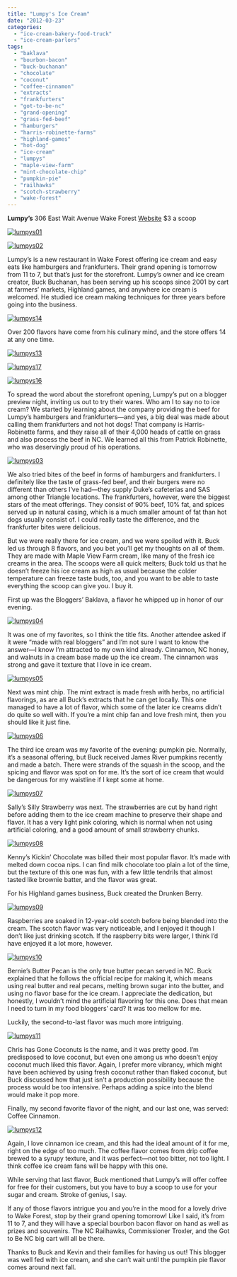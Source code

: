 ```yaml
---
title: "Lumpy's Ice Cream"
date: "2012-03-23"
categories:
  - "ice-cream-bakery-food-truck"
  - "ice-cream-parlors"
tags:
  - "baklava"
  - "bourbon-bacon"
  - "buck-buchanan"
  - "chocolate"
  - "coconut"
  - "coffee-cinnamon"
  - "extracts"
  - "frankfurters"
  - "got-to-be-nc"
  - "grand-opening"
  - "grass-fed-beef"
  - "hamburgers"
  - "harris-robinette-farms"
  - "highland-games"
  - "hot-dog"
  - "ice-cream"
  - "lumpys"
  - "maple-view-farm"
  - "mint-chocolate-chip"
  - "pumpkin-pie"
  - "railhawks"
  - "scotch-strawberry"
  - "wake-forest"
---
```


**Lumpy’s** 306 East Wait Avenue Wake Forest [Website](http://lumpysicecream.com/) $3 a scoop

[![](http://s3.amazonaws.com/thegourmez-wpmedia/2012/03/lumpys01.jpg "lumpys01")](http://s3.amazonaws.com/thegourmez-wpmedia/2012/03/lumpys01.jpg)

[![](http://s3.amazonaws.com/thegourmez-wpmedia/2012/03/lumpys02.jpg "lumpys02")](http://s3.amazonaws.com/thegourmez-wpmedia/2012/03/lumpys02.jpg)

Lumpy’s is a new restaurant in Wake Forest offering ice cream and easy eats like hamburgers and frankfurters. Their grand opening is tomorrow from 11 to 7, but that’s just for the storefront. Lumpy’s owner and ice cream creator, Buck Buchanan, has been serving up his scoops since 2001 by cart at farmers’ markets, Highland games, and anywhere ice cream is welcomed. He studied ice cream making techniques for three years before going into the business.




<div class="caption">

[![](http://s3.amazonaws.com/thegourmez-wpmedia/2012/03/lumpys14.jpg "lumpys14")](http://s3.amazonaws.com/thegourmez-wpmedia/2012/03/lumpys14.jpg)</div>


Over 200 flavors have come from his culinary mind, and the store offers 14 at any one time.

[![](http://s3.amazonaws.com/thegourmez-wpmedia/2012/03/lumpys13.jpg "lumpys13")](http://s3.amazonaws.com/thegourmez-wpmedia/2012/03/lumpys13.jpg)

[![](http://s3.amazonaws.com/thegourmez-wpmedia/2012/03/lumpys17.jpg "lumpys17")](http://s3.amazonaws.com/thegourmez-wpmedia/2012/03/lumpys17.jpg)

[![](http://s3.amazonaws.com/thegourmez-wpmedia/2012/03/lumpys16.jpg "lumpys16")](http://s3.amazonaws.com/thegourmez-wpmedia/2012/03/lumpys16.jpg)

To spread the word about the storefront opening, Lumpy’s put on a blogger preview night, inviting us out to try their wares. Who am I to say no to ice cream? We started by learning about the company providing the beef for Lumpy’s hamburgers and frankfurters—and yes, a big deal was made about calling them frankfurters and not hot dogs! That company is Harris-Robinette farms, and they raise all of their 4,000 heads of cattle on grass and also process the beef in NC. We learned all this from Patrick Robinette, who was deservingly proud of his operations.

[![](http://s3.amazonaws.com/thegourmez-wpmedia/2012/03/lumpys03.jpg "lumpys03")](http://s3.amazonaws.com/thegourmez-wpmedia/2012/03/lumpys03.jpg)

We also tried bites of the beef in forms of hamburgers and frankfurters. I definitely like the taste of grass-fed beef, and their burgers were no different than others I’ve had—they supply Duke’s cafeterias and SAS among other Triangle locations. The frankfurters, however, were the biggest stars of the meat offerings. They consist of 90% beef, 10% fat, and spices served up in natural casing, which is a much smaller amount of fat than hot dogs usually consist of. I could really taste the difference, and the frankfurter bites were delicious.

But we were really there for ice cream, and we were spoiled with it. Buck led us through 8 flavors, and you bet you’ll get my thoughts on all of them. They are made with Maple View Farm cream, like many of the fresh ice creams in the area. The scoops were all quick melters; Buck told us that he doesn’t freeze his ice cream as high as usual because the colder temperature can freeze taste buds, too, and you want to be able to taste everything the scoop can give you. I buy it.

First up was the Bloggers’ Baklava, a flavor he whipped up in honor of our evening.

[![](http://s3.amazonaws.com/thegourmez-wpmedia/2012/03/lumpys04.jpg "lumpys04")](http://s3.amazonaws.com/thegourmez-wpmedia/2012/03/lumpys04.jpg)

It was one of my favorites, so I think the title fits. Another attendee asked if it were “made with real bloggers” and I’m not sure I want to know the answer—I know I’m attracted to my own kind already. Cinnamon, NC honey, and walnuts in a cream base made up the ice cream. The cinnamon was strong and gave it texture that I love in ice cream.

[![](http://s3.amazonaws.com/thegourmez-wpmedia/2012/03/lumpys05.jpg "lumpys05")](http://s3.amazonaws.com/thegourmez-wpmedia/2012/03/lumpys05.jpg)

Next was mint chip. The mint extract is made fresh with herbs, no artificial flavorings, as are all Buck’s extracts that he can get locally. This one managed to have a lot of flavor, which some of the later ice creams didn’t do quite so well with. If you’re a mint chip fan and love fresh mint, then you should like it just fine.

[![](http://s3.amazonaws.com/thegourmez-wpmedia/2012/03/lumpys06.jpg "lumpys06")](http://s3.amazonaws.com/thegourmez-wpmedia/2012/03/lumpys06.jpg)

The third ice cream was my favorite of the evening: pumpkin pie. Normally, it’s a seasonal offering, but Buck received James River pumpkins recently and made a batch. There were strands of the squash in the scoop, and the spicing and flavor was spot on for me. It’s the sort of ice cream that would be dangerous for my waistline if I kept some at home.

[![](http://s3.amazonaws.com/thegourmez-wpmedia/2012/03/lumpys07.jpg "lumpys07")](http://s3.amazonaws.com/thegourmez-wpmedia/2012/03/lumpys07.jpg)

Sally’s Silly Strawberry was next. The strawberries are cut by hand right before adding them to the ice cream machine to preserve their shape and flavor. It has a very light pink coloring, which is normal when not using artificial coloring, and a good amount of small strawberry chunks.

[![](http://s3.amazonaws.com/thegourmez-wpmedia/2012/03/lumpys08.jpg "lumpys08")](http://s3.amazonaws.com/thegourmez-wpmedia/2012/03/lumpys08.jpg)

Kenny’s Kickin’ Chocolate was billed their most popular flavor. It’s made with melted down cocoa nips. I can find milk chocolate too plain a lot of the time, but the texture of this one was fun, with a few little tendrils that almost tasted like brownie batter, and the flavor was great.

For his Highland games business, Buck created the Drunken Berry.

[![](http://s3.amazonaws.com/thegourmez-wpmedia/2012/03/lumpys09.jpg "lumpys09")](http://s3.amazonaws.com/thegourmez-wpmedia/2012/03/lumpys09.jpg)

Raspberries are soaked in 12-year-old scotch before being blended into the cream. The scotch flavor was very noticeable, and I enjoyed it though I don’t like just drinking scotch. If the raspberry bits were larger, I think I’d have enjoyed it a lot more, however.

[![](http://s3.amazonaws.com/thegourmez-wpmedia/2012/03/lumpys10.jpg "lumpys10")](http://s3.amazonaws.com/thegourmez-wpmedia/2012/03/lumpys10.jpg)

Bernie’s Butter Pecan is the only true butter pecan served in NC. Buck explained that he follows the official recipe for making it, which means using real butter and real pecans, melting brown sugar into the butter, and using no flavor base for the ice cream. I appreciate the dedication, but honestly, I wouldn’t mind the artificial flavoring for this one. Does that mean I need to turn in my food bloggers’ card? It was too mellow for me.

Luckily, the second-to-last flavor was much more intriguing.

[![](http://s3.amazonaws.com/thegourmez-wpmedia/2012/03/lumpys11.jpg "lumpys11")](http://s3.amazonaws.com/thegourmez-wpmedia/2012/03/lumpys11.jpg)

Chris has Gone Coconuts is the name, and it was pretty good. I’m predisposed to love coconut, but even one among us who doesn’t enjoy coconut much liked this flavor. Again, I prefer more vibrancy, which might have been achieved by using fresh coconut rather than flaked coconut, but Buck discussed how that just isn’t a production possibility because the process would be too intensive. Perhaps adding a spice into the blend would make it pop more.

Finally, my second favorite flavor of the night, and our last one, was served: Coffee Cinnamon.

[![](http://s3.amazonaws.com/thegourmez-wpmedia/2012/03/lumpys12.jpg "lumpys12")](http://s3.amazonaws.com/thegourmez-wpmedia/2012/03/lumpys12.jpg)

Again, I love cinnamon ice cream, and this had the ideal amount of it for me, right on the edge of too much. The coffee flavor comes from drip coffee brewed to a syrupy texture, and it was perfect—not too bitter, not too light. I think coffee ice cream fans will be happy with this one.

While serving that last flavor, Buck mentioned that Lumpy’s will offer coffee for free for their customers, but you have to buy a scoop to use for your sugar and cream. Stroke of genius, I say.

If any of those flavors intrigue you and you’re in the mood for a lovely drive to Wake Forest, stop by their grand opening tomorrow! Like I said, it’s from 11 to 7, and they will have a special bourbon bacon flavor on hand as well as prizes and souvenirs. The NC Railhawks, Commissioner Troxler, and the Got to Be NC big cart will all be there.

Thanks to Buck and Kevin and their families for having us out! This blogger was well fed with ice cream, and she can’t wait until the pumpkin pie flavor comes around next fall.
